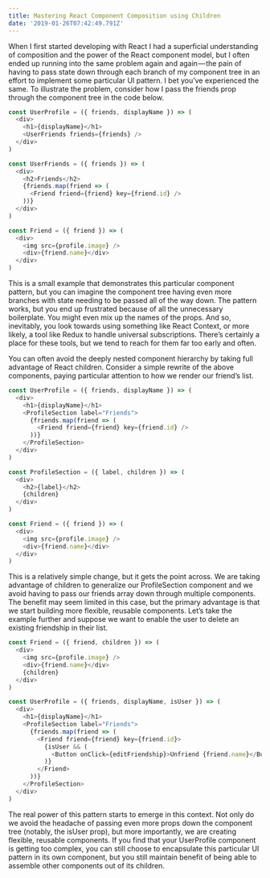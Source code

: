 ```yaml
---
title: Mastering React Component Composition using Children
date: '2019-01-26T07:42:49.791Z'
---
```


When I first started developing with React I had a superficial understanding of composition and the power of the React component model, but I often ended up running into the same problem again and again — the pain of having to pass state down through each branch of my component tree in an effort to implement some particular UI pattern. I bet you’ve experienced the same. To illustrate the problem, consider how I pass the friends prop through the component tree in the code below.

```javascript
const UserProfile = ({ friends, displayName }) => (
  <div>
    <h1>{displayName}</h1>
    <UserFriends friends={friends} />
  </div>
)

const UserFriends = ({ friends }) => (
  <div>
    <h2>Friends</h2>
    {friends.map(friend => (
      <Friend friend={friend} key={friend.id} />
    ))}
  </div>
)

const Friend = ({ friend }) => (
  <div>
    <img src={profile.image} />
    <div>{friend.name}</div>
  </div>
)
```

This is a small example that demonstrates this particular component pattern, but you can imagine the component tree having even more branches with state needing to be passed all of the way down. The pattern works, but you end up frustrated because of all the unnecessary boilerplate. You might even mix up the names of the props. And so, inevitably, you look towards using something like React Context, or more likely, a tool like Redux to handle universal subscriptions. There’s certainly a place for these tools, but we tend to reach for them far too early and often.

You can often avoid the deeply nested component hierarchy by taking full advantage of React children. Consider a simple rewrite of the above components, paying particular attention to how we render our friend’s list.

```javascript
const UserProfile = ({ friends, displayName }) => (
  <div>
    <h1>{displayName}</h1>
    <ProfileSection label="Friends">
      {friends.map(friend => (
        <Friend friend={friend} key={friend.id} />
      ))}
    </ProfileSection>
  </div>
)

const ProfileSection = ({ label, children }) => (
  <div>
    <h2>{label}</h2>
    {children}
  </div>
)

const Friend = ({ friend }) => (
  <div>
    <img src={profile.image} />
    <div>{friend.name}</div>
  </div>
)
```

This is a relatively simple change, but it gets the point across. We are taking advantage of children to generalize our ProfileSection component and we avoid having to pass our friends array down through multiple components. The benefit may seem limited in this case, but the primary advantage is that we start building more flexible, reusable components. Let’s take the example further and suppose we want to enable the user to delete an existing friendship in their list.

```javascript
const Friend = ({ friend, children }) => (
  <div>
    <img src={profile.image} />
    <div>{friend.name}</div>
    {children}
  </div>
)

const UserProfile = ({ friends, displayName, isUser }) => (
  <div>
    <h1>{displayName}</h1>
    <ProfileSection label="Friends">
      {friends.map(friend => (
        <Friend friend={friend} key={friend.id}>
          {isUser && (
            <Button onClick={editFriendship}>Unfriend {friend.name}</Button>
          )}
        </Friend>
      ))}
    </ProfileSection>
  </div>
)
```

The real power of this pattern starts to emerge in this context. Not only do we avoid the headache of passing even more props down the component tree (notably, the isUser prop), but more importantly, we are creating flexible, reusable components. If you find that your UserProfile component is getting too complex, you can still choose to encapsulate this particular UI pattern in its own component, but you still maintain benefit of being able to assemble other components out of its children.
